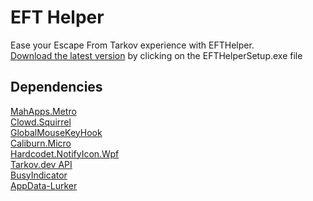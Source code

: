  # EFT Helper
Ease your Escape From Tarkov experience with EFTHelper. <br>
[Download the latest version](https://github.com/ZeQuyk/EFTHelper/releases/latest) by clicking on the EFTHelperSetup.exe file

## Dependencies
[MahApps.Metro](https://github.com/MahApps/MahApps.Metro) <br>
[Clowd.Squirrel](https://github.com/clowd/Clowd.Squirrel) <br>
[GlobalMouseKeyHook](https://github.com/gmamaladze/globalmousekeyhook) <br>
[Caliburn.Micro](https://caliburnmicro.com/) <br>
[Hardcodet.NotifyIcon.Wpf](https://github.com/hardcodet/wpf-notifyicon)<br>
[Tarkov.dev API](https://github.com/the-hideout/tarkov-api)<br>
[BusyIndicator](https://github.com/Peoky/BusyIndicator)<br>
[AppData-Lurker](https://github.com/C1rdec/AppData-Lurker)
